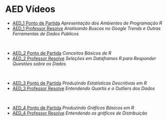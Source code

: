 # AED Vídeos

* [AED_1 Ponto de Partida](http://meusite.mackenzie.br/rogerio/AED_videos/AED_1_ponto_partida.mp4) *Apresentação dos Ambientes de Programação R*
* [AED_1 Professor Resolve](http://meusite.mackenzie.br/rogerio/AED_videos/AED_1_prof_resolve.mp4) *Analisando Buscas no Google Trends e Outras Ferramentas de Dados Públicos*

<br>

* [AED_2 Ponto de Partida](http://meusite.mackenzie.br/rogerio/AED_videos/AED_2_ponto_partida.mp4) *Conceitos Básicos de R*
* [AED_2 Professor Resolve](http://meusite.mackenzie.br/rogerio/AED_videos/AED_2_prof_resolve.mp4) *Seleções em Dataframes R para Responder Questões sobre os Dados*

<br>

* [AED_3 Ponto de Partida](http://meusite.mackenzie.br/rogerio/AED_videos/AED_3_ponto_partida.mp4) *Produzindo Estatísticas Descritivas em R*
* [AED_3 Professor Resolve](http://meusite.mackenzie.br/rogerio/AED_videos/AED_3_prof_resolve.mp4) *Entendendo Quartis e o Outliers dos Dados*

<br>

* [AED_4 Ponto de Partida](http://meusite.mackenzie.br/rogerio/AED_videos/AED_4_ponto_partida.mp4) *Produzindo Gráficos Básicos em R*
* [AED_4 Professor Resolve](http://meusite.mackenzie.br/rogerio/AED_videos/AED_4_prof_resolve.mp4) *Entendendo os gráficos de Distribuição*

